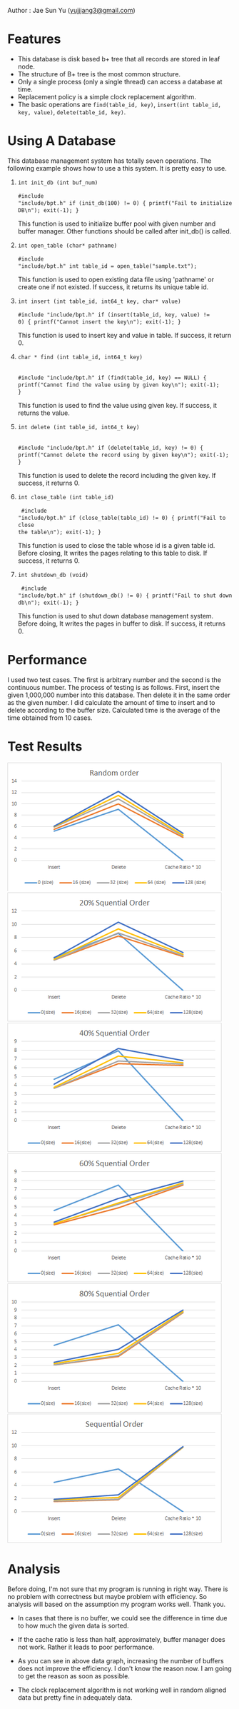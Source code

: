 Author : Jae Sun Yu (yujjjang3@gmail.com)

Features
=========

*  This database is disk based b+ tree that all records are stored in leaf node.
*  The structure of B+ tree is the most common structure.
*  Only a single process (only a single thread) can access a database at time.
*  Replacement policy is a simple clock replacement algorithm.
*  The basic operations are `find(table_id, key)`, `insert(int table_id, key, value)`, `delete(table_id, key)`.


Using A Database
==============

This database management system has totally seven operations. The following example shows how to use a this system. It is pretty easy to use.



1.   `int init_db (int buf_num)`  <pre><code>#include "include/bpt.h"
 if (init_db(100) != 0) {
   printf("Fail to initialize DB\n");
   exit(-1);
} </code></pre>
This function is used to initialize buffer pool with given number and buffer manager. Other functions should be called after init_db() is called.
1.  `int open_table (char* pathname)`  <pre><code>#include "include/bpt.h"
int table_id = open_table("sample.txt"); </code></pre>
This function is used to open existing data file using 'pathname' or create one if not existed. If success, it returns its unique table id.
1.  `int insert (int table_id, int64_t key, char* value)` <pre><code>#include "include/bpt.h"
if (insert(table_id, key, value) != 0) {
printf("Cannot insert the key\n");
exit(-1);
}</code></pre>
This function is used to insert key and value in table. If success, it return 0.

1.  `char * find (int table_id, int64_t key)` <pre><code> #include "include/bpt.h"
if (find(table_id, key) == NULL) {
printf("Cannot find the value using by given key\n");
exit(-1);
}</code></pre>
This function is used to find the value using given key. If success, it returns the value.

1.  `int delete (int table_id, int64_t key)` <pre><code> #include "include/bpt.h"
if (delete(table_id, key) != 0) {
printf("Cannot delete the record using by given key\n");
exit(-1);
}</code></pre>
This function is used to delete the record including the given key. If success, it returns 0.

1.  `int close_table (int table_id)` <pre><code> #include "include/bpt.h"
if (close_table(table_id) != 0) {
printf("Fail to close the table\n");
exit(-1);
}</code></pre>
This function is used to close the table whose id is a given table id. Before closing, It writes the pages relating to this table to disk. If success, it returns 0.

1.  `int shutdown_db (void)` <pre><code> #include "include/bpt.h"
if (shutdown_db() != 0) {
printf("Fail to shut down db\n");
exit(-1);
} </code></pre>
This function is used to shut down database management system. Before doing, It writes the pages in buffer to disk. If success, it returns 0.



Performance
========
I used two test cases. The first is arbitrary number and the second is the continuous number. The process of testing is as follows. First, insert the given 1,000,000 number into this database. Then delete it in the same order as the given number. I did calculate the amount of time to insert and to delete according to the buffer size. Calculated time is the average of the time obtained from 10 cases.

# Test Results

![RANDOM](./pic/random.png)
![20%Seq](./pic/2sequential.png)
![40%Seq](./pic/4sequential.png)
![60%Seq](./pic/6sequential.png)
![80%Seq](./pic/8sequential.png)
![Sequen](./pic/sequential.png)


Analysis
===========
Before doing, I'm not sure that my program is running in right way. There is no problem with correctness but maybe problem with efficiency. So analysis will based on the assumption my program works well. Thank you.
*  In cases that there is no buffer, we could see the difference in time due to how much the given data is sorted.

*  If the cache ratio is less than half, approximately, buffer manager does not work. Rather it leads to poor performance.

*  As you can see in above data graph, increasing the number of buffers does not improve the efficiency. I don't know the reason now. I am going to get the reason as soon as possible.

*  The clock replacement algorithm is not working well in random aligned data but pretty fine in adequately data. 













